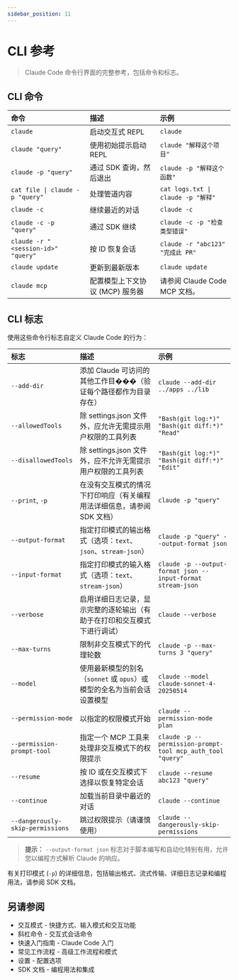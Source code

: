 ```yaml
---
sidebar_position: 11
---
```


# CLI 参考

> Claude Code 命令行界面的完整参考，包括命令和标志。

## CLI 命令

| 命令 | 描述 | 示例 |
| :--- | :--- | :--- |
| `claude` | 启动交互式 REPL | `claude` |
| `claude "query"` | 使用初始提示启动 REPL | `claude "解释这个项目"` |
| `claude -p "query"` | 通过 SDK 查询，然后退出 | `claude -p "解释这个函数"` |
| `cat file \| claude -p "query"` | 处理管道内容 | `cat logs.txt \| claude -p "解释"` |
| `claude -c` | 继续最近的对话 | `claude -c` |
| `claude -c -p "query"` | 通过 SDK 继续 | `claude -c -p "检查类型错误"` |
| `claude -r "<session-id>" "query"` | 按 ID 恢复会话 | `claude -r "abc123" "完成此 PR"` |
| `claude update` | 更新到最新版本 | `claude update` |
| `claude mcp` | 配置模型上下文协议 (MCP) 服务器 | 请参阅 Claude Code MCP 文档。 |

## CLI 标志

使用这些命令行标志自定义 Claude Code 的行为：

| 标志 | 描述 | 示例 |
| :--- | :--- | :--- |
| `--add-dir` | 添加 Claude 可访问的其他工作目���（验证每个路径都作为目录存在） | `claude --add-dir ../apps ../lib` |
| `--allowedTools` | 除 settings.json 文件外，应允许无需提示用户权限的工具列表 | `"Bash(git log:*)" "Bash(git diff:*)" "Read"` |
| `--disallowedTools` | 除 settings.json 文件外，应不允许无需提示用户权限的工具列表 | `"Bash(git log:*)" "Bash(git diff:*)" "Edit"` |
| `--print`, `-p` | 在没有交互模式的情况下打印响应（有关编程用法详细信息，请参阅 SDK 文档） | `claude -p "query"` |
| `--output-format` | 指定打印模式的输出格式（选项：`text`、`json`、`stream-json`） | `claude -p "query" --output-format json` |
| `--input-format` | 指定打印模式的输入格式（选项：`text`、`stream-json`） | `claude -p --output-format json --input-format stream-json` |
| `--verbose` | 启用详细日志记录，显示完整的逐轮输出（有助于在打印和交互模式下进行调试） | `claude --verbose` |
| `--max-turns` | 限制非交互模式下的代理轮数 | `claude -p --max-turns 3 "query"` |
| `--model` | 使用最新模型的别名（`sonnet` 或 `opus`）或模型的全名为当前会话设置模型 | `claude --model claude-sonnet-4-20250514` |
| `--permission-mode` | 以指定的权限模式开始 | `claude --permission-mode plan` |
| `--permission-prompt-tool` | 指定一个 MCP 工具来处理非交互模式下的权限提示 | `claude -p --permission-prompt-tool mcp_auth_tool "query"` |
| `--resume` | 按 ID 或在交互模式下选择以恢复特定会话 | `claude --resume abc123 "query"` |
| `--continue` | 加载当前目录中最近的对话 | `claude --continue` |
| `--dangerously-skip-permissions` | 跳过权限提示（请谨慎使用） | `claude --dangerously-skip-permissions` |

> **提示：**
> `--output-format json` 标志对于脚本编写和自动化特别有用，允许您以编程方式解析 Claude 的响应。

有关打印模式 (`-p`) 的详细信息，包括输出格式、流式传输、详细日志记录和编程用法，请参阅 SDK 文档。

## 另请参阅

*   交互模式 - 快捷方式、输入模式和交互功能
*   斜杠命令 - 交互式会话命令
*   快速入门指南 - Claude Code 入门
*   常见工作流程 - 高级工作流程和模式
*   设置 - 配置选项
*   SDK 文档 - 编程用法和集成
